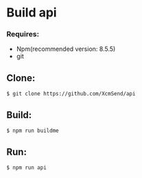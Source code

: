 # Build api


### Requires:  
* Npm(recommended version: 8.5.5)  
* git  

## Clone:  
```shell
$ git clone https://github.com/XcmSend/api
```


## Build: 
```shell
$ npm run buildme
```

## Run:  
```shell
$ npm run api
```
